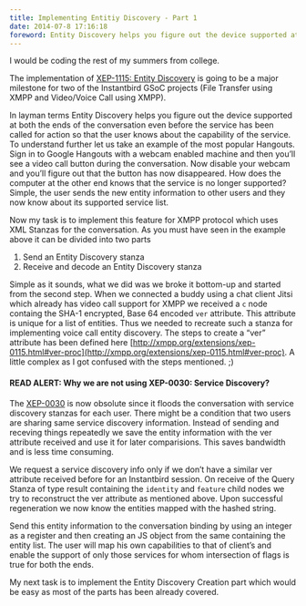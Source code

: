 ```yaml
---
title: Implementing Entitiy Discovery - Part 1
date: 2014-07-8 17:16:18
foreword: Entity Discovery helps you figure out the device supported at both the ends of the conversation even before the service has been called for action so that the user knows about the capability of the service.
---
```

I would be coding the rest of my summers from college.

The implementation of <a href="">XEP-1115: Entity Discovery</a> is going to be a major milestone for two of the Instantbird GSoC projects (<a>File Transfer using XMPP</a> and <a>Video/Voice Call using XMPP</a>).

In layman terms Entity Discovery helps you figure out the device supported at both the ends of the conversation even before the service has been called for action so that the user knows about the capability of the service. To understand further let us take an example of the most popular Hangouts. Sign in to Google Hangouts with a webcam enabled machine and then you’ll see a video call button during the conversation. Now disable your webcam and you’ll figure out that the button has now disappeared. How does the computer at the other end knows that the service is no longer supported? Simple, the user sends the new entity information to other users and they now know about its supported service list.

Now my task is to implement this feature for XMPP protocol which uses XML Stanzas for the conversation. As you must have seen in the example above it can be divided into two parts

1. Send an Entity Discovery stanza
2. Receive and decode an Entity Discovery stanza

Simple as it sounds, what we did was we broke it bottom-up and started from the second step. When we connected a buddy using a chat client Jitsi which already has video call support for XMPP we received a `c` node containg the SHA-1 encrypted, Base 64 encoded `ver` attribute. This attribute is unique for a list of entities. Thus we needed to recreate such a stanza for implementing voice call entity discovery. The steps to create a “ver” attribute has been defined here [](http://xmpp.org/extensions/xep-0115.html#ver-proc)[http://xmpp.org/extensions/xep-0115.html#ver-proc](http://xmpp.org/extensions/xep-0115.html#ver-proc). A little complex as I got confused with the steps mentioned. ;)

#### READ ALERT: Why we are not using XEP-0030: Service Discovery?

The [XEP-0030](http://xmpp.org/extensions/xep-0030.html) is now obsolute since it floods the conversation with service discovery stanzas for each user. There might be a condition that two users are sharing same service discovery information. Instead of sending and receving things repeatedly we save the entity information with the ver attribute received and use it for later comparisions. This saves bandwidth and is less time consuming.

We request a service discovery info only if we don’t have a similar ver attribute received before for an Instantbird session. On receive of the Query Stanza of type result containing the `identity` and `feature` child nodes we try to reconstruct the ver attribute as mentioned above. Upon successful regeneration we now know the entities mapped with the hashed string.

Send this entity information to the conversation binding by using an integer as a register and then creating an JS object from the same containing the entity list. The user will map his own capabilities to that of client’s and enable the support of only those services for whom intersection of flags is true for both the ends.

My next task is to implement the Entity Discovery Creation part which would be easy as most of the parts has been already covered.